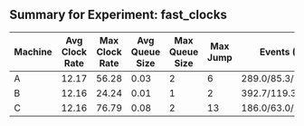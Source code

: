 ## Summary for Experiment: fast_clocks

| Machine | Avg Clock Rate | Max Clock Rate | Avg Queue Size | Max Queue Size | Max Jump | Events (I/S/R/B) | Final Clock |
|---------|---------------|---------------|---------------|---------------|----------|-----------------|-------------|
| A | 12.17 | 56.28 | 0.03 | 2 | 6 | 289.0/85.3/173.0/40.7 | 722 |
| B | 12.16 | 24.24 | 0.01 | 1 | 2 | 392.7/119.3/133.7/58.7 | 723 |
| C | 12.16 | 76.79 | 0.08 | 2 | 13 | 186.0/63.0/201.7/21.3 | 722 |
